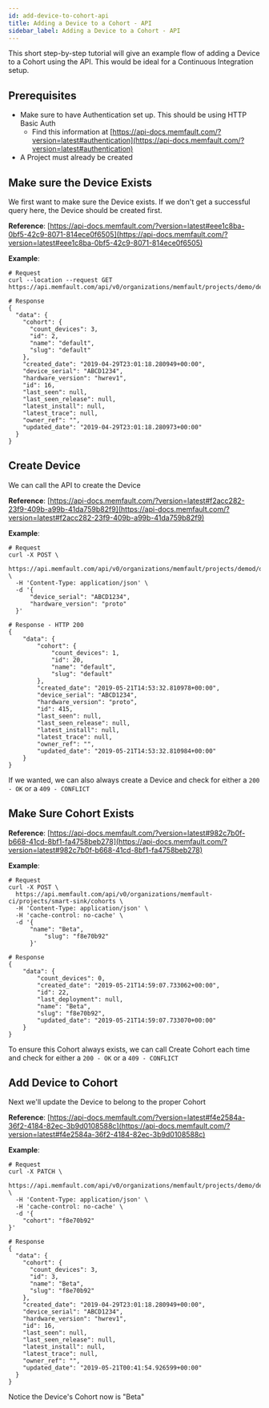 ```yaml
---
id: add-device-to-cohort-api
title: Adding a Device to a Cohort - API
sidebar_label: Adding a Device to a Cohort - API
---
```


This short step-by-step tutorial will give an example flow of adding a Device to
a Cohort using the API. This would be ideal for a Continuous Integration setup.

## Prerequisites

- Make sure to have Authentication set up. This should be using HTTP Basic Auth
  - Find this information at
    [https://api-docs.memfault.com/?version=latest#authentication](https://api-docs.memfault.com/?version=latest#authentication)
- A Project must already be created

## Make sure the Device Exists

We first want to make sure the Device exists. If we don't get a successful query
here, the Device should be created first.

**Reference**:
[https://api-docs.memfault.com/?version=latest#eee1c8ba-0bf5-42c9-8071-814ece0f6505](https://api-docs.memfault.com/?version=latest#eee1c8ba-0bf5-42c9-8071-814ece0f6505)

**Example**:

    # Request
    curl --location --request GET https://api.memfault.com/api/v0/organizations/memfault/projects/demo/devices/ABCD1234

    # Response
    {
      "data": {
        "cohort": {
          "count_devices": 3,
          "id": 2,
          "name": "default",
          "slug": "default"
        },
        "created_date": "2019-04-29T23:01:18.280949+00:00",
        "device_serial": "ABCD1234",
        "hardware_version": "hwrev1",
        "id": 16,
        "last_seen": null,
        "last_seen_release": null,
        "latest_install": null,
        "latest_trace": null,
        "owner_ref": "",
        "updated_date": "2019-04-29T23:01:18.280973+00:00"
      }
    }

## Create Device

We can call the API to create the Device

**Reference**:
[https://api-docs.memfault.com/?version=latest#f2acc282-23f9-409b-a99b-41da759b82f9](https://api-docs.memfault.com/?version=latest#f2acc282-23f9-409b-a99b-41da759b82f9)

**Example**:

    # Request
    curl -X POST \
      https://api.memfault.com/api/v0/organizations/memfault/projects/demod/devices \
      -H 'Content-Type: application/json' \
      -d '{
    	  "device_serial": "ABCD1234",
    	  "hardware_version": "proto"
      }'

    # Response - HTTP 200
    {
        "data": {
            "cohort": {
                "count_devices": 1,
                "id": 20,
                "name": "default",
                "slug": "default"
            },
            "created_date": "2019-05-21T14:53:32.810978+00:00",
            "device_serial": "ABCD1234",
            "hardware_version": "proto",
            "id": 415,
            "last_seen": null,
            "last_seen_release": null,
            "latest_install": null,
            "latest_trace": null,
            "owner_ref": "",
            "updated_date": "2019-05-21T14:53:32.810984+00:00"
        }
    }

If we wanted, we can also always create a Device and check for either a
`200 - OK` or a `409 - CONFLICT`

## Make Sure Cohort Exists

**Reference**:
[https://api-docs.memfault.com/?version=latest#982c7b0f-b668-41cd-8bf1-fa4758beb278](https://api-docs.memfault.com/?version=latest#982c7b0f-b668-41cd-8bf1-fa4758beb278)

**Example**:

    # Request
    curl -X POST \
      https://api.memfault.com/api/v0/organizations/memfault-ci/projects/smart-sink/cohorts \
      -H 'Content-Type: application/json' \
      -H 'cache-control: no-cache' \
      -d '{
    	  "name": "Beta",
              "slug": "f8e70b92"
          }'

    # Response
    {
        "data": {
            "count_devices": 0,
            "created_date": "2019-05-21T14:59:07.733062+00:00",
            "id": 22,
            "last_deployment": null,
            "name": "Beta",
            "slug": "f8e70b92",
            "updated_date": "2019-05-21T14:59:07.733070+00:00"
        }
    }

To ensure this Cohort always exists, we can call Create Cohort each time and
check for either a `200 - OK` or a `409 - CONFLICT`

## Add Device to Cohort

Next we'll update the Device to belong to the proper Cohort

**Reference**:
[https://api-docs.memfault.com/?version=latest#f4e2584a-36f2-4184-82ec-3b9d0108588c](https://api-docs.memfault.com/?version=latest#f4e2584a-36f2-4184-82ec-3b9d0108588c)

**Example**:

    # Request
    curl -X PATCH \
      https://api.memfault.com/api/v0/organizations/memfault/projects/demo/devices/ABCD1234 \
      -H 'Content-Type: application/json' \
      -H 'cache-control: no-cache' \
      -d '{
    	"cohort": "f8e70b92"
    }'

    # Response
    {
      "data": {
        "cohort": {
          "count_devices": 3,
          "id": 3,
          "name": "Beta",
          "slug": "f8e70b92"
        },
        "created_date": "2019-04-29T23:01:18.280949+00:00",
        "device_serial": "ABCD1234",
        "hardware_version": "hwrev1",
        "id": 16,
        "last_seen": null,
        "last_seen_release": null,
        "latest_install": null,
        "latest_trace": null,
        "owner_ref": "",
        "updated_date": "2019-05-21T00:41:54.926599+00:00"
      }
    }

Notice the Device's Cohort now is "Beta"
